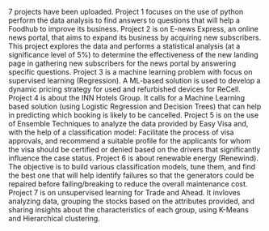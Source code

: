 7 projects have been uploaded.
Project 1 focuses on the use of python perform the data analysis to find answers to questions that will help a Foodhub to improve its business.
Project 2 is on E-news Express, an online news portal, that aims to expand its business by acquiring new subscribers. This project explores the data and performs a statistical analysis (at a significance level of 5%) to determine the effectiveness of the new landing page in gathering new subscribers for the news portal by answering specific questions.
Project 3 is a machine learning problem with focus on supervised learning (Regression). A ML-based solution is used to develop a dynamic pricing strategy for used and refurbished devices for ReCell.
Project 4 is about the INN Hotels Group. It calls for a Machine Learning based solution (using Logistic Regression and Decision Trees) that can help in predicting which booking is likely to be cancelled.
Project 5 is on the use of Ensemble Techniques to analyze the data provided by Easy Visa and, with the help of a classification model: Facilitate the process of visa approvals, and recommend a suitable profile for the applicants for whom the visa should be certified or denied based on the drivers that significantly influence the case status.
Project 6 is about renewable energy (Renewind). The objective is to build various classification models, tune them, and find the best one that will help identify failures so that the generators could be repaired before failing/breaking to reduce the overall maintenance cost.
Project 7 is on unsupervised learning for Trade and Ahead. It invloves analyzing data, grouping the stocks based on the attributes provided, and sharing insights about the characteristics of each group, using K-Means and Hierarchical clustering.
